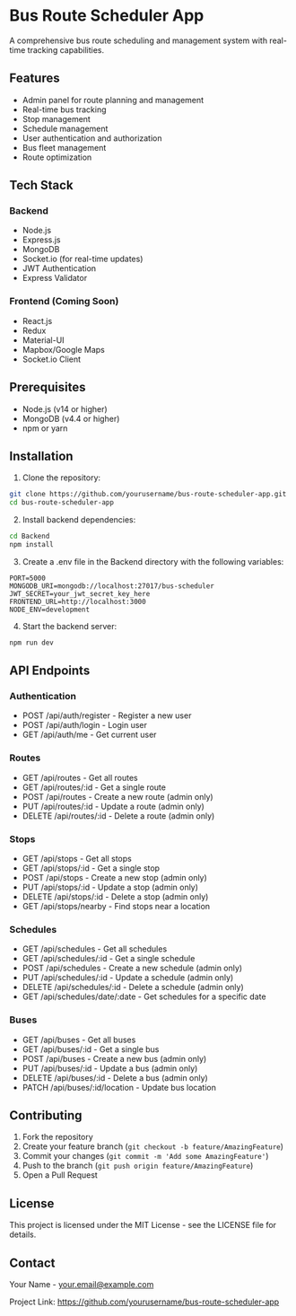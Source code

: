 # Bus Route Scheduler App

A comprehensive bus route scheduling and management system with real-time tracking capabilities.

## Features

- Admin panel for route planning and management
- Real-time bus tracking
- Stop management
- Schedule management
- User authentication and authorization
- Bus fleet management
- Route optimization

## Tech Stack

### Backend

- Node.js
- Express.js
- MongoDB
- Socket.io (for real-time updates)
- JWT Authentication
- Express Validator

### Frontend (Coming Soon)

- React.js
- Redux
- Material-UI
- Mapbox/Google Maps
- Socket.io Client

## Prerequisites

- Node.js (v14 or higher)
- MongoDB (v4.4 or higher)
- npm or yarn

## Installation

1. Clone the repository:

```bash
git clone https://github.com/yourusername/bus-route-scheduler-app.git
cd bus-route-scheduler-app
```

2. Install backend dependencies:

```bash
cd Backend
npm install
```

3. Create a .env file in the Backend directory with the following variables:

```
PORT=5000
MONGODB_URI=mongodb://localhost:27017/bus-scheduler
JWT_SECRET=your_jwt_secret_key_here
FRONTEND_URL=http://localhost:3000
NODE_ENV=development
```

4. Start the backend server:

```bash
npm run dev
```

## API Endpoints

### Authentication

- POST /api/auth/register - Register a new user
- POST /api/auth/login - Login user
- GET /api/auth/me - Get current user

### Routes

- GET /api/routes - Get all routes
- GET /api/routes/:id - Get a single route
- POST /api/routes - Create a new route (admin only)
- PUT /api/routes/:id - Update a route (admin only)
- DELETE /api/routes/:id - Delete a route (admin only)

### Stops

- GET /api/stops - Get all stops
- GET /api/stops/:id - Get a single stop
- POST /api/stops - Create a new stop (admin only)
- PUT /api/stops/:id - Update a stop (admin only)
- DELETE /api/stops/:id - Delete a stop (admin only)
- GET /api/stops/nearby - Find stops near a location

### Schedules

- GET /api/schedules - Get all schedules
- GET /api/schedules/:id - Get a single schedule
- POST /api/schedules - Create a new schedule (admin only)
- PUT /api/schedules/:id - Update a schedule (admin only)
- DELETE /api/schedules/:id - Delete a schedule (admin only)
- GET /api/schedules/date/:date - Get schedules for a specific date

### Buses

- GET /api/buses - Get all buses
- GET /api/buses/:id - Get a single bus
- POST /api/buses - Create a new bus (admin only)
- PUT /api/buses/:id - Update a bus (admin only)
- DELETE /api/buses/:id - Delete a bus (admin only)
- PATCH /api/buses/:id/location - Update bus location

## Contributing

1. Fork the repository
2. Create your feature branch (`git checkout -b feature/AmazingFeature`)
3. Commit your changes (`git commit -m 'Add some AmazingFeature'`)
4. Push to the branch (`git push origin feature/AmazingFeature`)
5. Open a Pull Request

## License

This project is licensed under the MIT License - see the LICENSE file for details.

## Contact

Your Name - your.email@example.com

Project Link: https://github.com/yourusername/bus-route-scheduler-app
